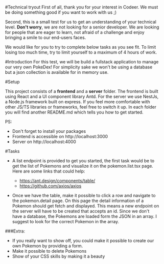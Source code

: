 #Technical tryout
First of all, thank you for your interest in Codeer. We must be doing something good if you want to work with us ;)

Second, this is a small test for us to get an understanding of your technical level. **Don't worry**, we are not looking for a senior developer.
We are looking for people that are eager to learn, not afraid of a challenge and enjoy bringing a smile to our end-users faces.

We would like for you to try to complete below tasks as you see fit. To limit losing too much time, try to limit yourself to a maximum of 4 hours of work.

#Introduction
For this test, we will be build a fullstack application to manage our very own PokeDex! For simplicity sake we won't be using a database but a json collection is available for in memory use.

#Setup

This project consists of a **frontend** and a **server** folder. The frontend is built using React and a UI component library Antd.
For the server we use NestJs, a Node.js framework built on express.
If you feel more comfortable with other JS/TS libraries or frameworks, feel free to switch it up.
In each folder you will find another README.md which tells you how to get started.

PS:
- Don't forget to install your packages
- Frontend is accessible on http://localhost:3000
- Server on http://localhost:4000


#Tasks
- A list endpoint is provided to get you started, the first task would be to get the list of Pokemons and visualize it on the pokemon.list.tsx page.
Here are some links that could help:
    - https://ant.design/components/table/
    - https://github.com/axios/axios

- Once we have the table, make it possible to click a row and navigate to the pokemon.detail page.
On this page the detail information of a Pokemon should get fetch and displayed. This means a new endpoint on the server will have to be created that accepts an id.
  Since we don't have a database, the Pokemons are loaded form the JSON in an array. I suggest to look for the correct Pokemon in the array.

###Extra:
- If you really want to show off, you could make it possible to create our own Pokemon by providing a form.
- Make it possible to delete Pokemons
- Show of your CSS skills by making it a beauty




